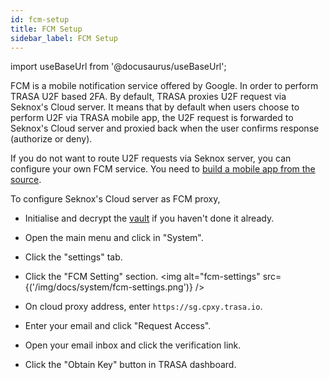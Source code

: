```yaml
---
id: fcm-setup
title: FCM Setup
sidebar_label: FCM Setup
---
```


import useBaseUrl from '@docusaurus/useBaseUrl';


FCM is a mobile notification service offered by Google. In order to perform TRASA U2F based 2FA. 
By default, TRASA proxies U2F request via Seknox's Cloud server. It means that by default when users choose to perform U2F via TRASA mobile app, the U2F request is forwarded to Seknox's Cloud server and proxied back when the user confirms response (authorize or deny).

If you do not want to route U2F requests via Seknox server, you can configure your own FCM service.
You need to [build a mobile app from the source](https://github.com/seknox/trasa/blob/master/app/Readme.md). 
 


To configure Seknox's Cloud server as FCM proxy,
* Initialise and decrypt the [vault](../providers/secret-vault/index.md) if you haven't done it already.
* Open the main menu and click in "System".
* Click the "settings" tab.
* Click the "FCM Setting" section.
<img alt="fcm-settings" src={('/img/docs/system/fcm-settings.png')} />  

* On cloud proxy address, enter `https://sg.cpxy.trasa.io`. 
* Enter your email and click "Request Access".
* Open your email inbox and click the verification link.
* Click the "Obtain Key" button in TRASA dashboard.


